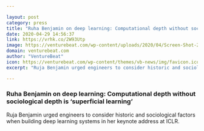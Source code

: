 ```yaml
---

layout: post
category: press
title: "Ruha Benjamin on deep learning: Computational depth without sociological depth is ‘superficial learning’"
date: 2020-04-29 14:56:37
link: https://vrhk.co/2W93Utp
image: https://venturebeat.com/wp-content/uploads/2020/04/Screen-Shot-2020-04-28-at-2.02.27-PM.png?w=1200&strip=all
domain: venturebeat.com
author: "VentureBeat"
icon: https://venturebeat.com/wp-content/themes/vb-news/img/favicon.ico
excerpt: "Ruja Benjamin urged engineers to consider historic and sociological factors when building deep learning systems in her keynote address at ICLR."

---
```


### Ruha Benjamin on deep learning: Computational depth without sociological depth is ‘superficial learning’

Ruja Benjamin urged engineers to consider historic and sociological factors when building deep learning systems in her keynote address at ICLR.